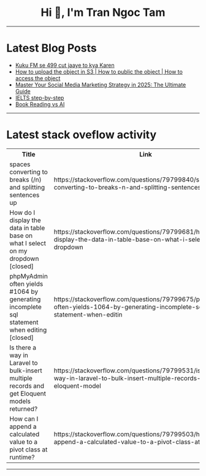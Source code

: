 <h1 align="center">Hi 👋, I'm Tran Ngoc Tam</h1>

---

# Latest Blog Posts 
<!-- BLOG-POST-LIST:START -->
- [Kuku FM se 499 cut jaaye to kya Karen](https://dev.to/munna_kumar_a4c97c55d2ee2/kuku-fm-se-499-cut-jaaye-to-kya-karen-ldp)
- [How to upload the object in S3 | How to public the object | How to access the object](https://dev.to/sachin841/how-to-upload-the-object-in-s3-how-to-public-the-object-how-to-access-the-object-5g8h)
- [Master Your Social Media Marketing Strategy in 2025: The Ultimate Guide](https://dev.to/gooday_marlon_5cf7e1f4841/master-your-social-media-marketing-strategy-in-2025-the-ultimate-guide-44m8)
- [IELTS step-by-step](https://dev.to/elshod_ibodullayev_c4cbdc/ielts-step-by-step-kaa)
- [Book Reading vs AI](https://dev.to/jaideepparashar/book-reading-vs-ai-4i9n)
<!-- BLOG-POST-LIST:END -->

---

# Latest stack oveflow activity
<table>
  <tr><th>Title</th><th>Link</th></tr>
  <!-- STACKOVERFLOW:START --><tr><td>spaces converting to breaks &lpar;/n&rpar; and splitting sentences up</td><td>https://stackoverflow.com/questions/79799840/spaces-converting-to-breaks-n-and-splitting-sentences-up</td></tr><tr><td>How do I display the data in table base on what I select on my dropdown [closed]</td><td>https://stackoverflow.com/questions/79799681/how-do-i-display-the-data-in-table-base-on-what-i-select-on-my-dropdown</td></tr><tr><td>phpMyAdmin often yields #1064 by generating incomplete sql statement when editing [closed]</td><td>https://stackoverflow.com/questions/79799675/phpmyadmin-often-yields-1064-by-generating-incomplete-sql-statement-when-editin</td></tr><tr><td>Is there a way in Laravel to bulk-insert multiple records and get Eloquent models returned?</td><td>https://stackoverflow.com/questions/79799531/is-there-a-way-in-laravel-to-bulk-insert-multiple-records-and-get-eloquent-model</td></tr><tr><td>How can I append a calculated value to a pivot class at runtime?</td><td>https://stackoverflow.com/questions/79799503/how-can-i-append-a-calculated-value-to-a-pivot-class-at-runtime</td></tr><!-- STACKOVERFLOW:END -->
</table>

---


